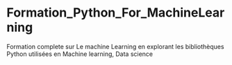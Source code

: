 # Formation_Python_For_MachineLearning
Formation complete sur Le machine Learning en explorant les bibliothèques Python  utilisées en Machine learning, Data science
